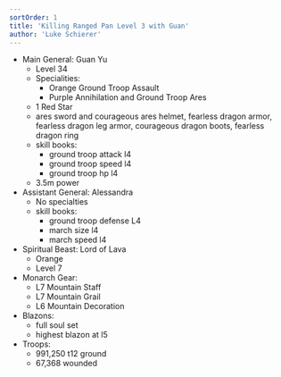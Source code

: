 ```yaml
---
sortOrder: 1
title: 'Killing Ranged Pan Level 3 with Guan'
author: 'Luke Schierer'
---
```


- Main General: Guan Yu
  - Level 34
  - Specialities:
    - Orange Ground Troop Assault
    - Purple Annihilation and Ground Troop Ares
  - 1 Red Star
  - ares sword and courageous ares helmet, fearless dragon armor, fearless dragon leg armor, courageous dragon boots, fearless dragon ring
  - skill books:
    - ground troop attack l4
    - ground troop speed l4
    - ground troop hp l4
  - 3.5m power
- Assistant General: Alessandra
  - No specialties
  - skill books:
    - ground troop defense L4
    - march size l4
    - march speed l4
- Spiritual Beast: Lord of Lava
  - Orange
  - Level 7
- Monarch Gear:
  - L7 Mountain Staff
  - L7 Mountain Grail
  - L6 Mountain Decoration
- Blazons:
  - full soul set
  - highest blazon at l5
- Troops:
  - 991,250 t12 ground
  - 67,368 wounded
